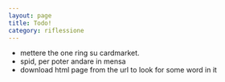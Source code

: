 ```yaml
--- 
layout: page
title: Todo!
category: riflessione
---
```


 - mettere the one ring su cardmarket.
 - spid, per poter andare in mensa
 - download html page from the url to look for some word in it
